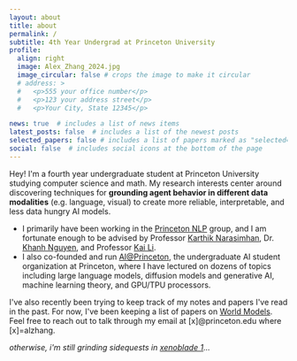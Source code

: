 ```yaml
---
layout: about
title: about
permalink: /
subtitle: 4th Year Undergrad at Princeton University
profile:
  align: right
  image: Alex_Zhang_2024.jpg
  image_circular: false # crops the image to make it circular
  # address: >
  #   <p>555 your office number</p>
  #   <p>123 your address street</p>
  #   <p>Your City, State 12345</p>

news: true  # includes a list of news items
latest_posts: false  # includes a list of the newest posts
selected_papers: false # includes a list of papers marked as "selected={true}"
social: false  # includes social icons at the bottom of the page
---
```


Hey! I'm a fourth year undergraduate student at Princeton University studying computer science and math. My research interests center around discovering techniques for <b>grounding agent behavior in different data modalities</b> (e.g. language, visual) to create more reliable, interpretable, and less data hungry AI models.

<ul>
<li>I primarily have been working in the <a href="http://nlp.cs.princeton.edu/">Princeton NLP</a> group, and I am fortunate enough to be advised by Professor <a href="https://www.cs.princeton.edu/~karthikn/">Karthik Narasimhan</a>, Dr. <a href="https://machineslearner.com">Khanh Nguyen</a>, and Professor <a href="https://www.cs.princeton.edu/~li/">Kai Li</a>. 
</li>

<li>I also co-founded and run <a href="https://649ce9a71da6461d9675c00b--teal-crisp-90a2e5.netlify.app">AI@Princeton</a>, the undergraduate AI student organization at Princeton, where I have lectured on dozens of topics including large language models, diffusion models and generative AI, machine learning theory, and GPU/TPU processors. </li>

</ul>

I've also recently been trying to keep track of my notes and papers I've read in the past. For now, I've been keeping a list of papers on [World Models](https://github.com/alexzhang13/world-models-papers/). Feel free to reach out to talk through my email at [x]@princeton.edu where [x]=alzhang. 

<em>otherwise, i'm still grinding sidequests in [xenoblade 1](https://en.wikipedia.org/wiki/Xenoblade_Chronicles_(video_game))... </em>